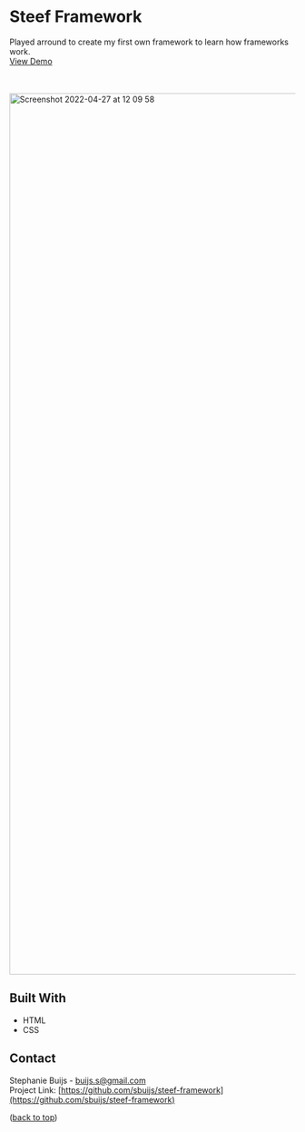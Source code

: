 <div id="top"></div>


<h1 align="left">Steef Framework</h1>
  <p align="left">
Played arround to create my first own framework to learn how frameworks work.<br/>
       <a href="https://sbuijs.github.io/steef-framework//">View Demo</a>
  </p>
</div>
<br/>
<br/>
<img width="1552" alt="Screenshot 2022-04-27 at 12 09 58" src="https://user-images.githubusercontent.com/1607627/165495430-50b1652c-0642-44e8-8b3c-bb1cb92e23c7.png">


## Built With
- HTML
- CSS


## Contact

Stephanie Buijs - buijs.s@gmail.com<br/>
Project Link: [https://github.com/sbuijs/steef-framework](https://github.com/sbuijs/steef-framework)<br/>

<p align="left">(<a href="#top">back to top</a>)</p>
